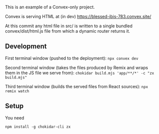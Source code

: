 This is an example of a Convex-only project.

Convex is serving HTML at (in dev) https://blessed-ibis-783.convex.site/

At this commit any html file in src/ is written to a single bundled convex/dist/html.js file from which a dynamic router returns it.

## Development

First terminal window (pushed to the deployment):
`npx convex dev`

Second terminal window (takes the files produced by Remix and wraps them in the JS file we serve from):
`chokidar build.mjs 'app/**/*' -c "zx build.mjs"`

Third terminal window (builds the served files from React sources):
`npx remix watch`

## Setup

You need

```
npm install -g chokidar-cli zx
```

